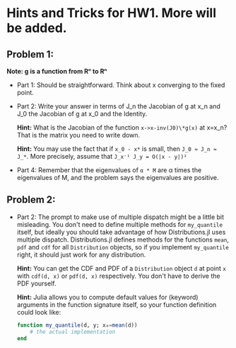 # Hints and Tricks for HW1. More will be added.

## Problem 1:

**Note: g is a function from Rⁿ to Rⁿ**

* Part 1: Should be straightforward. Think about x converging to the fixed point.
* Part 2: Write your answer in terms of J_n the Jacobian of g at x_n and J_0 the Jacobian of g at x_0 and the Identity.

  **Hint:** What is the Jacobian of the function `x->x-inv(J0)\*g(x)` at x=x_n? That is the matrix you need to write down.

  **Hint:** You may use the fact that if `x_0 - x*` is small, then `J_0 ≈ J_n ≈ J_*`. More precisely, assume that `J_x⁻¹ J_y = O(|x - y|)²`

* Part 4: Remember that the eigenvalues of `α * M` are α times the eigenvalues of M, and the problem says the eigenvalues are positive.

## Problem 2:

* Part 2: The prompt to make use of multiple dispatch might be a little bit misleading. You don't need to define multiple methods for `my_quantile` itself, but ideally you should take advantage of how Distributions.jl uses multiple dispatch. Distributions.jl defines methods for the functions `mean`, `pdf` and `cdf` for all `Distribution` objects, so if you implement `my_quantile` right, it should just work for any distribution.

  **Hint:** You can get the CDF and PDF of a `Distribution` object `d` at point `x` with `cdf(d, x)` or `pdf(d, x)` respectively. You don't have to derive the PDF yourself.
  
  **Hint:** Julia allows you to compute default values for (keyword) arguments in the function signature itself, so your function definition could look like:
  ```julia
  function my_quantile(d, y; x₀=mean(d))
      # the actual implementation
  end
  ```

